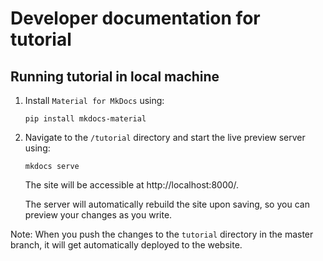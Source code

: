 # Developer documentation for tutorial

## Running tutorial in local machine

1. Install `Material for MkDocs` using:

    ```
    pip install mkdocs-material
    ```

2. Navigate to the `/tutorial` directory and start the live preview server using:

    ```
    mkdocs serve
    ```

    The site will be accessible at http://localhost:8000/. 
    
    The server will automatically rebuild the site upon saving, so you can preview your changes as you write.

Note: When you push the changes to the `tutorial` directory in the master branch, it will get automatically deployed to the website.
